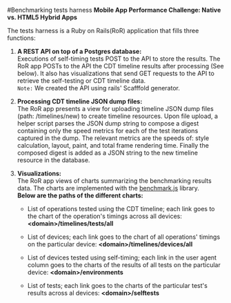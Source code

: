 #Benchmarking tests harness
**Mobile App Performance Challenge: Native vs. HTML5 Hybrid Apps**

The tests harness is a Ruby on Rails(RoR) application that fills three functions:

1. **A REST API on top of a Postgres database:**<br>
Executions of self-timing tests POST to the API to store the results. The RoR app POSTs to the API the CDT timeline results after processing (See below). It also has visualizations that send GET requests to the API to retrieve the self-testing or CDT timeline data.<br> 
`Note:` We created the API using rails' Scafffold generator.

2. **Processing CDT timeline JSON dump files:**<br>
The RoR app presents a view for uploading timeline JSON dump files (path: <domain>/timelines/new) to create timeline resources. Upon file upload, a helper script parses the JSON dump string to compose a digest containing only the speed metrics for each of the test iterations captured in the dump. The relevant metrics are the speeds of: style calculation, layout, paint, and total frame rendering time. Finally the composed digest is added as a JSON string to the new timeline resource in the database.

3. **Visualizations:**<br>
The RoR app views of charts summarizing the benchmarking results data. The charts are implemented with the [benchmark.js](https://github.com/bestiejs/benchmark.js) library.<br> 
**Below are the paths of the different charts:**
	- List of operations tested using the CDT timeline; each link goes to the chart of the operation's timings across all devices: **\<domain\>/timelines/tests/all**
	
	- List of devices; each link goes to the chart of all operations' timings on the particular device:
**\<domain\>/timelines/devices/all**

	- List of devices tested using self-timing; each link in the user agent column goes to the charts of the results of all tests on the particular device:
**\<domain\>/environments**

	- List of tests; each link goes to the charts of the particular test's results across al devices:
**\<domain\>/selftests**



